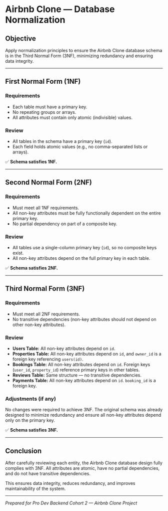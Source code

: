 # Airbnb Clone — Database Normalization

## Objective

Apply normalization principles to ensure the Airbnb Clone database schema is in the Third Normal Form (3NF), minimizing redundancy and ensuring data integrity.

---

## First Normal Form (1NF)

### Requirements
- Each table must have a primary key.
- No repeating groups or arrays.
- All attributes must contain only atomic (indivisible) values.

### Review
- All tables in the schema have a primary key (`id`).
- Each field holds atomic values (e.g., no comma-separated lists or arrays).

✅ **Schema satisfies 1NF.**

---

## Second Normal Form (2NF)

### Requirements
- Must meet all 1NF requirements.
- All non-key attributes must be fully functionally dependent on the entire primary key.
- No partial dependency on part of a composite key.

### Review
- All tables use a single-column primary key (`id`), so no composite keys exist.
- All non-key attributes depend on the full primary key in each table.

✅ **Schema satisfies 2NF.**

---

## Third Normal Form (3NF)

### Requirements
- Must meet all 2NF requirements.
- No transitive dependencies (non-key attributes should not depend on other non-key attributes).

### Review
- **Users Table:** All non-key attributes depend on `id`.
- **Properties Table:** All non-key attributes depend on `id`, and `owner_id` is a foreign key referencing `users(id)`.
- **Bookings Table:** All non-key attributes depend on `id`. Foreign keys (`user_id`, `property_id`) reference primary keys in other tables.
- **Reviews Table:** Same structure — no transitive dependencies.
- **Payments Table:** All non-key attributes depend on `id`. `booking_id` is a foreign key.

### Adjustments (if any)

No changes were required to achieve 3NF. The original schema was already designed to minimize redundancy and ensure all non-key attributes depend only on the primary key.

✅ **Schema satisfies 3NF.**

---

## Conclusion

After carefully reviewing each entity, the Airbnb Clone database design fully complies with 3NF. All attributes are atomic, have no partial dependencies, and do not have transitive dependencies.  

This ensures data integrity, reduces redundancy, and improves maintainability of the system.

---

*Prepared for Pro Dev Backend Cohort 2 — Airbnb Clone Project*
